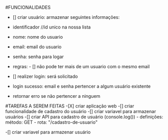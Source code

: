 #FUNCIONALIDADES

- [] criar usuário: armazenar seguintes informações:
- identificador //id unico na nossa lista
- nome: nome do usuario
- email: email do usuario
- senha: senha para logar

- regras: - [] não pode ter mais de um usuario com o mesmo email

- [] realizer login: será solicitado
- login sucesso: email e senha pertencer a algum usuário existente
- retornar erro se não pertencer a ninguem

#TAREFAS A SEREM FEITAS -[X] criar aplicação web
-[] criar funcionalidade de cadastro do usuário
-[] criar variavel para armazenar usuários
-[] criar API para cadastro de usuário (console.log()) - definições:
método: GET - rota: "/cadastro-de-usuario"

 -[] criar variavel para armazenar usuário
